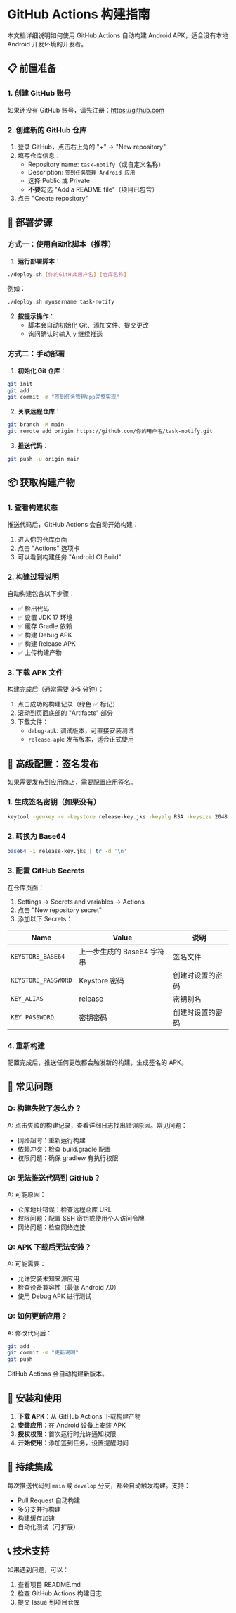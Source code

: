 # GitHub Actions 构建指南

本文档详细说明如何使用 GitHub Actions 自动构建 Android APK，适合没有本地 Android 开发环境的开发者。

## 📋 前置准备

### 1. 创建 GitHub 账号
如果还没有 GitHub 账号，请先注册：https://github.com

### 2. 创建新的 GitHub 仓库
1. 登录 GitHub，点击右上角的 "+" → "New repository"
2. 填写仓库信息：
   - Repository name: `task-notify`（或自定义名称）
   - Description: `签到任务管理 Android 应用`
   - 选择 Public 或 Private
   - **不要**勾选 "Add a README file"（项目已包含）
3. 点击 "Create repository"

## 🚀 部署步骤

### 方式一：使用自动化脚本（推荐）

1. **运行部署脚本**：
```bash
./deploy.sh [你的GitHub用户名] [仓库名称]
```

例如：
```bash
./deploy.sh myusername task-notify
```

2. **按提示操作**：
   - 脚本会自动初始化 Git、添加文件、提交更改
   - 询问确认时输入 `y` 继续推送

### 方式二：手动部署

1. **初始化 Git 仓库**：
```bash
git init
git add .
git commit -m "签到任务管理app完整实现"
```

2. **关联远程仓库**：
```bash
git branch -M main
git remote add origin https://github.com/你的用户名/task-notify.git
```

3. **推送代码**：
```bash
git push -u origin main
```

## 📦 获取构建产物

### 1. 查看构建状态
推送代码后，GitHub Actions 会自动开始构建：

1. 进入你的仓库页面
2. 点击 "Actions" 选项卡
3. 可以看到构建任务 "Android CI Build"

### 2. 构建过程说明
自动构建包含以下步骤：
- ✅ 检出代码
- ✅ 设置 JDK 17 环境
- ✅ 缓存 Gradle 依赖
- ✅ 构建 Debug APK
- ✅ 构建 Release APK
- ✅ 上传构建产物

### 3. 下载 APK 文件
构建完成后（通常需要 3-5 分钟）：

1. 点击成功的构建记录（绿色 ✅ 标记）
2. 滚动到页面底部的 "Artifacts" 部分
3. 下载文件：
   - `debug-apk`: 调试版本，可直接安装测试
   - `release-apk`: 发布版本，适合正式使用

## 🔧 高级配置：签名发布

如果需要发布到应用商店，需要配置应用签名。

### 1. 生成签名密钥（如果没有）
```bash
keytool -genkey -v -keystore release-key.jks -keyalg RSA -keysize 2048 -validity 10000 -alias release
```

### 2. 转换为 Base64
```bash
base64 -i release-key.jks | tr -d '\n'
```

### 3. 配置 GitHub Secrets
在仓库页面：
1. Settings → Secrets and variables → Actions
2. 点击 "New repository secret"
3. 添加以下 Secrets：

| Name | Value | 说明 |
|------|-------|------|
| `KEYSTORE_BASE64` | 上一步生成的 Base64 字符串 | 签名文件 |
| `KEYSTORE_PASSWORD` | Keystore 密码 | 创建时设置的密码 |
| `KEY_ALIAS` | release | 密钥别名 |
| `KEY_PASSWORD` | 密钥密码 | 创建时设置的密码 |

### 4. 重新构建
配置完成后，推送任何更改都会触发新的构建，生成签名的 APK。

## 🐛 常见问题

### Q: 构建失败了怎么办？
A: 点击失败的构建记录，查看详细日志找出错误原因。常见问题：
- 网络超时：重新运行构建
- 依赖冲突：检查 build.gradle 配置
- 权限问题：确保 gradlew 有执行权限

### Q: 无法推送代码到 GitHub？
A: 可能原因：
- 仓库地址错误：检查远程仓库 URL
- 权限问题：配置 SSH 密钥或使用个人访问令牌
- 网络问题：检查网络连接

### Q: APK 下载后无法安装？
A: 可能需要：
- 允许安装未知来源应用
- 检查设备兼容性（最低 Android 7.0）
- 使用 Debug APK 进行测试

### Q: 如何更新应用？
A: 修改代码后：
```bash
git add .
git commit -m "更新说明"
git push
```
GitHub Actions 会自动构建新版本。

## 📱 安装和使用

1. **下载 APK**：从 GitHub Actions 下载构建产物
2. **安装应用**：在 Android 设备上安装 APK
3. **授权权限**：首次运行时允许通知权限
4. **开始使用**：添加签到任务，设置提醒时间

## 🔄 持续集成

每次推送代码到 `main` 或 `develop` 分支，都会自动触发构建。支持：
- Pull Request 自动构建
- 多分支并行构建  
- 构建缓存加速
- 自动化测试（可扩展）

## 📞 技术支持

如果遇到问题，可以：
1. 查看项目 README.md
2. 检查 GitHub Actions 构建日志
3. 提交 Issue 到项目仓库